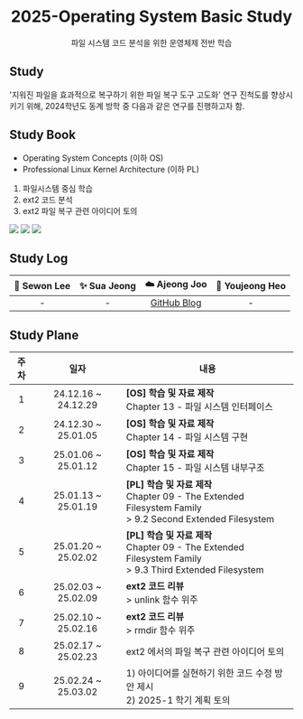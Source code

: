 <div align="center">

# 2025-Operating System Basic Study

파일 시스템 코드 분석을 위한 운영체제 전반 학습

</div>

## Study

'지워진 파일을 효과적으로 복구하기 위한 파일 복구 도구 고도화' 연구 진척도를 향상시키기 위해, 2024학년도 동계 방학 중 다음과 같은 연구를 진행하고자 함.

## Study Book

- Operating System Concepts (이하 OS)
- Professional Linux Kernel Architecture (이하 PL)

1) 파일시스템 중심 학습
2) ext2 코드 분석
3) ext2 파일 복구 관련 아이디어 토의

<img src="https://img.shields.io/badge/C-A8B9CC?style=flat-square&logo=C&logoColor=white"/> <img
src="https://img.shields.io/badge/GitHub-181717?style=flat-square&logo=GitHub&logoColor=white"/> <img
src="https://img.shields.io/badge/Linux-FCC624?style=flat-square&logo=linux&logoColor=black"/>

## Study Log

| 🫧 Sewon Lee    | ✨ Sua Jeong      | ☁️ Ajeong Joo          | 🌙 Youjeong Heo |
|:----:|:------------------------:| :----------------------------------------: | :--------------------------------------------------:|
|   -  |     -  | [GitHub Blog](https://ajung7038.github.io/) |  -  |


## Study Plane


| 주차 | 일자                     | 내용                                                                                      |
|:----:|:------------------------:|------------------------------------------------------------------------------------------|
| 1    | 24.12.16 ~ 24.12.29      | <strong>[OS] 학습 및 자료 제작</strong> <br/> Chapter 13 - 파일 시스템 인터페이스          |
| 2    | 24.12.30 ~ 25.01.05      | <strong>[OS] 학습 및 자료 제작</strong> <br/> Chapter 14 - 파일 시스템 구현               |
| 3    | 25.01.06 ~ 25.01.12      | <strong>[OS] 학습 및 자료 제작</strong> <br/> Chapter 15 - 파일 시스템 내부구조           |
| 4    | 25.01.13 ~ 25.01.19      | <strong>[PL] 학습 및 자료 제작</strong> <br/> Chapter 09 - The Extended Filesystem Family <br/> > 9.2 Second Extended Filesystem |
| 5    | 25.01.20 ~ 25.02.02      | <strong>[PL] 학습 및 자료 제작</strong> <br/> Chapter 09 - The Extended Filesystem Family <br/> > 9.3 Third Extended Filesystem  |
| 6    | 25.02.03 ~ 25.02.09      | <strong>ext2 코드 리뷰</strong> <br/> > unlink 함수 위주                                |
| 7    | 25.02.10 ~ 25.02.16      | <strong>ext2 코드 리뷰</strong> <br/> > rmdir 함수 위주                                 |
| 8    | 25.02.17 ~ 25.02.23      | ext2 에서의 파일 복구 관련 아이디어 토의                                                 |
| 9    | 25.02.24 ~ 25.03.02      | 1) 아이디어를 실현하기 위한 코드 수정 방안 제시 <br/> 2) 2025-1 학기 계획 토의           |
